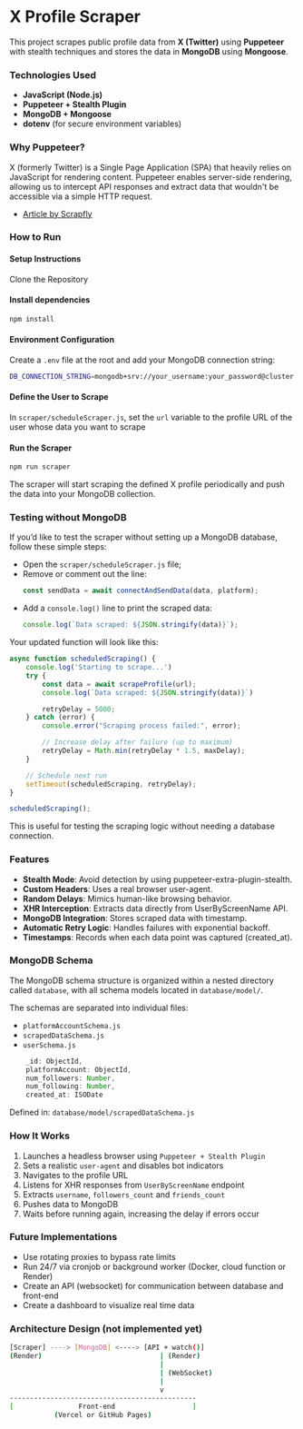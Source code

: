 # X Profile Scraper
This project scrapes public profile data from **X (Twitter)** using **Puppeteer** with stealth techniques and stores the data in **MongoDB** using **Mongoose**.

### Technologies Used

- **JavaScript (Node.js)**
- **Puppeteer + Stealth Plugin**
- **MongoDB + Mongoose**
- **dotenv** (for secure environment variables)

### Why Puppeteer?

X (formerly Twitter) is a Single Page Application (SPA) that heavily relies on JavaScript for rendering content. Puppeteer enables server-side rendering, allowing us to intercept API responses and extract data that wouldn't be accessible via a simple HTTP request.

- [Article by Scrapfly](https://scrapfly.io/blog/how-to-scrape-twitter/)

### How to Run

#### Setup Instructions

Clone the Repository

#### Install dependencies

```bash
npm install
```

#### Environment Configuration
Create a `.env` file at the root and add your MongoDB connection string:

```bash
DB_CONNECTION_STRING=mongodb+srv://your_username:your_password@cluster.mongodb.net/your_db_name
```

#### Define the User to Scrape
In `scraper/scheduleScraper.js`, set the `url` variable to the profile URL of the user whose data you want to scrape

#### Run the Scraper

```bash
npm run scraper
```
The scraper will start scraping the defined X profile periodically and push the data into your MongoDB collection.

### Testing without MongoDB
If you’d like to test the scraper without setting up a MongoDB database, follow these simple steps:

- Open the `scraper/scheduleScraper.js` file;
- Remove or comment out the line:
    ```js
    const sendData = await connectAndSendData(data, platform);
    ```
- Add a `console.log()` line to print the scraped data:
    ```js
    console.log(`Data scraped: ${JSON.stringify(data)}`);
    ```

Your updated function will look like this:

```js
async function scheduledScraping() {
    console.log('Starting to scrape...')
    try {
        const data = await scrapeProfile(url);
        console.log(`Data scraped: ${JSON.stringify(data)}`)

        retryDelay = 5000;
    } catch (error) {
        console.error("Scraping process failed:", error);

        // Increase delay after failure (up to maximum)
        retryDelay = Math.min(retryDelay * 1.5, maxDelay);
    }

    // Schedule next run
    setTimeout(scheduledScraping, retryDelay);
}

scheduledScraping();
```
This is useful for testing the scraping logic without needing a database connection.

###  Features
- **Stealth Mode**: Avoid detection by using puppeteer-extra-plugin-stealth.
- **Custom Headers**: Uses a real browser user-agent.
- **Random Delays**: Mimics human-like browsing behavior.
- **XHR Interception**: Extracts data directly from UserByScreenName API.
- **MongoDB Integration**: Stores scraped data with timestamp.
- **Automatic Retry Logic**: Handles failures with exponential backoff.
- **Timestamps**: Records when each data point was captured (created_at).

### MongoDB Schema
The MongoDB schema structure is organized within a nested directory called `database`, with all schema models located in `database/model/`.

The schemas are separated into individual files:

- `platformAccountSchema.js`
- `scrapedDataSchema.js`
- `userSchema.js`

```js
    _id: ObjectId,
    platformAccount: ObjectId,
    num_followers: Number,
    num_following: Number,
    created_at: ISODate
```
Defined in: `database/model/scrapedDataSchema.js`

### How It Works
1. Launches a headless browser using `Puppeteer + Stealth Plugin`
2. Sets a realistic `user-agent` and disables bot indicators
3. Navigates to the profile URL
4. Listens for XHR responses from `UserByScreenName` endpoint
5. Extracts `username`, `followers_count` and `friends_count`
6. Pushes data to MongoDB
7. Waits before running again, increasing the delay if errors occur

### Future Implementations

- Use rotating proxies to bypass rate limits
- Run 24/7 via cronjob or background worker (Docker, cloud function or Render)
- Create an API (websocket) for communication between database and front-end
- Create a dashboard to visualize real time data

### Architecture Design (not implemented yet)
```bash
[Scraper] ----> [MongoDB] <----> [API + watch()]
(Render)                             | (Render)
                                     |
                                     | (WebSocket)
                                     |
                                     v
----------------------------------------------
[                Front-end                   ]
           (Vercel or GitHub Pages)
```
